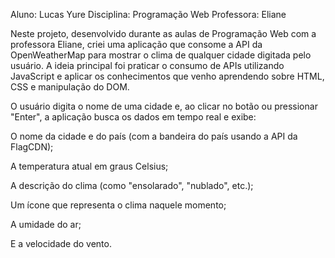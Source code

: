 Aluno: Lucas Yure
Disciplina: Programação Web
Professora: Eliane

Neste projeto, desenvolvido durante as aulas de Programação Web com a professora Eliane, criei uma aplicação que consome a API da OpenWeatherMap para mostrar o clima de qualquer cidade digitada pelo usuário. A ideia principal foi praticar o consumo de APIs utilizando JavaScript e aplicar os conhecimentos que venho aprendendo sobre HTML, CSS e manipulação do DOM.

O usuário digita o nome de uma cidade e, ao clicar no botão ou pressionar "Enter", a aplicação busca os dados em tempo real e exibe:

O nome da cidade e do país (com a bandeira do país usando a API da FlagCDN);

A temperatura atual em graus Celsius;

A descrição do clima (como "ensolarado", "nublado", etc.);

Um ícone que representa o clima naquele momento;

A umidade do ar;

E a velocidade do vento.
